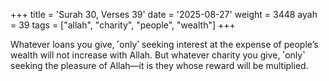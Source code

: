 +++
title = 'Surah 30, Verses 39'
date = '2025-08-27'
weight = 3448
ayah = 39
tags = ["allah", "charity", "people", "wealth"]
+++

Whatever loans you give, ˹only˺ seeking interest at the expense of people’s wealth will not increase with Allah. But whatever charity you give, ˹only˺ seeking the pleasure of Allah—it is they whose reward will be multiplied.